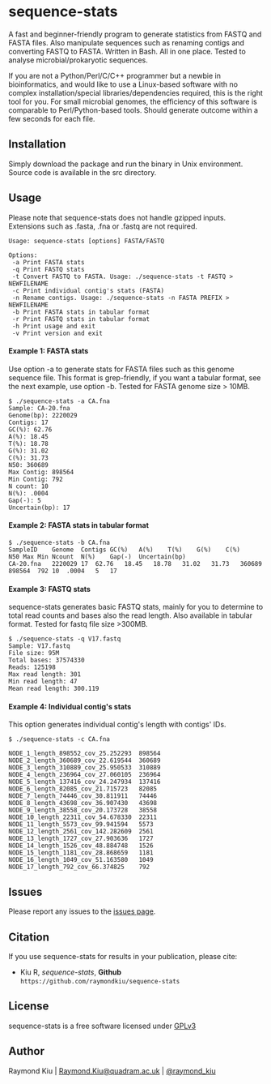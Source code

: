 # sequence-stats
A fast and beginner-friendly program to generate statistics from FASTQ and FASTA files. Also manipulate sequences such as renaming contigs and converting FASTQ to FASTA. Written in Bash. All in one place. Tested to analyse microbial/prokaryotic sequences.

If you are not a Python/Perl/C/C++ programmer but a newbie in bioinformatics, and would like to use a Linux-based software with no complex installation/special libraries/dependencies required, this is the right tool for you. For small microbial genomes, the efficiency of this software is comparable to Perl/Python-based tools. Should generate outcome within a few seconds for each file.

## Installation
Simply download the package and run the binary in Unix environment. Source code is available in the src directory.

## Usage
Please note that sequence-stats does not handle gzipped inputs. Extensions such as .fasta, .fna or .fastq are not required.
```
Usage: sequence-stats [options] FASTA/FASTQ

Options:
 -a Print FASTA stats
 -q Print FASTQ stats
 -t Convert FASTQ to FASTA. Usage: ./sequence-stats -t FASTQ > NEWFILENAME
 -c Print individual contig's stats (FASTA)
 -n Rename contigs. Usage: ./sequence-stats -n FASTA PREFIX > NEWFILENAME
 -b Print FASTA stats in tabular format
 -r Print FASTQ stats in tabular format
 -h Print usage and exit
 -v Print version and exit
```

#### Example 1: FASTA stats
Use option -a to generate stats for FASTA files such as this genome sequence file. This format is grep-friendly, if you want a tabular format, see the next example, use option -b. Tested for FASTA genome size > 10MB.
```
$ ./sequence-stats -a CA.fna 
Sample: CA-20.fna
Genome(bp): 2220029
Contigs: 17
GC(%): 62.76
A(%): 18.45
T(%): 18.78
G(%): 31.02
C(%): 31.73
N50: 360689
Max Contig: 898564
Min Contig: 792
N count: 10
N(%): .0004
Gap(-): 5
Uncertain(bp): 17
```

#### Example 2: FASTA stats in tabular format
```
$ ./sequence-stats -b CA.fna 
SampleID	Genome	Contigs	GC(%)	A(%)	T(%)	G(%)	C(%)	N50	Max	Min	Ncount	N(%)	Gap(-)	Uncertain(bp)	
CA-20.fna	2220029	17	62.76	18.45	18.78	31.02	31.73	360689	898564	792	10	.0004	5	17
```

#### Example 3: FASTQ stats
sequence-stats generates basic FASTQ stats, mainly for you to determine to total read counts and bases also the read length. Also available in tabular format. Tested for fastq file size >300MB.
```
$ ./sequence-stats -q V17.fastq 
Sample: V17.fastq
File size: 95M
Total bases: 37574330
Reads: 125198
Max read length: 301
Min read length: 47
Mean read length: 300.119
```

#### Example 4: Individual contig's stats
This option generates individual contig's length with contigs' IDs.
```
$ ./sequence-stats -c CA.fna 

NODE_1_length_898552_cov_25.252293	898564
NODE_2_length_360689_cov_22.619544	360689
NODE_3_length_310889_cov_25.950533	310889
NODE_4_length_236964_cov_27.060105	236964
NODE_5_length_137416_cov_24.247934	137416
NODE_6_length_82085_cov_21.715723	82085
NODE_7_length_74446_cov_30.811911	74446
NODE_8_length_43698_cov_36.907430	43698
NODE_9_length_38558_cov_20.173728	38558
NODE_10_length_22311_cov_54.678330	22311
NODE_11_length_5573_cov_99.941594	5573
NODE_12_length_2561_cov_142.282609	2561
NODE_13_length_1727_cov_27.903636	1727
NODE_14_length_1526_cov_48.884748	1526
NODE_15_length_1181_cov_28.868659	1181
NODE_16_length_1049_cov_51.163580	1049
NODE_17_length_792_cov_66.374825	792
```

## Issues
Please report any issues to the [issues page](https://github.com/raymondkiu/sequence-stats/issues).

## Citation
If you use sequence-stats for results in your publication, please cite:
* Kiu R, *sequence-stats*, **Github** `https://github.com/raymondkiu/sequence-stats`

## License
sequence-stats is a free software licensed under [GPLv3](https://github.com/raymondkiu/sequence-stats/blob/master/LICENSE)

## Author
Raymond Kiu | Raymond.Kiu@quadram.ac.uk | [@raymond_kiu](https://twitter.com/raymond_kiu)
